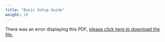 ```yaml
---
title: "Basic Setup Guide"
weight: 10
---
```


<object data="https://www.truenas.com/docs/files/XSeriesBSG1.8.pdf" type="application/pdf" width="95%" height="1000">
  There was an error displaying this PDF, <a href="https://www.truenas.com/docs/files/XSeriesBSG1.8.pdf">please click here to download the file.</a>
</object>
